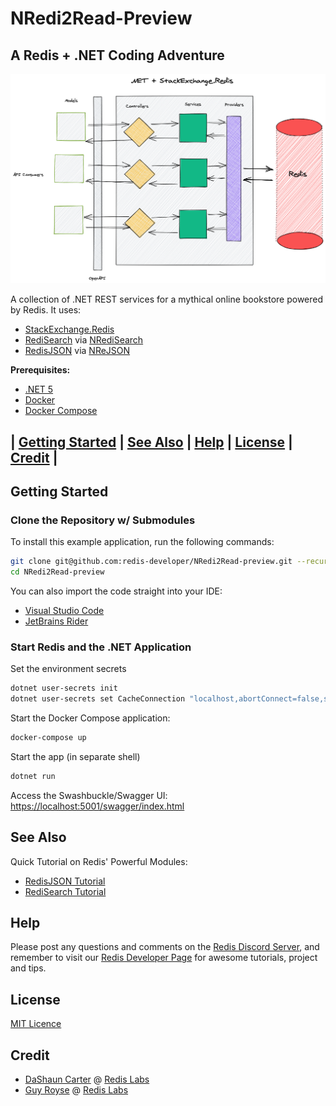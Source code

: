 # NRedi2Read-Preview
## A Redis + .NET Coding Adventure

![Pattern View](overview.png)

A collection of .NET REST services for a mythical online bookstore powered by Redis. It uses:

* [StackExchange.Redis](https://stackexchange.github.io/StackExchange.Redis/)
* [RediSearch](https://oss.redislabs.com/redisearch/) via [NRediSearch](https://stackexchange.github.io/StackExchange.Redis/)
* [RedisJSON](https://oss.redislabs.com/redisjson/) via [NReJSON](https://github.com/tombatron/NReJSON)

**Prerequisites:**

* [.NET 5](https://dotnet.microsoft.com/download/dotnet/5.0)
* [Docker](https://docs.docker.com/get-docker/)
* [Docker Compose](https://docs.docker.com/compose/install/)

## | [Getting Started](#getting-started) | [See Also](#see-also) | [Help](#help) | [License](#license) | [Credit](#credit) |

## Getting Started

### Clone the Repository w/ Submodules

To install this example application, run the following commands:
```bash
git clone git@github.com:redis-developer/NRedi2Read-preview.git --recurse-submodule
cd NRedi2Read-preview
```

You can also import the code straight into your IDE:
* [Visual Studio Code](https://code.visualstudio.com/docs/languages/csharp)
* [JetBrains Rider](https://www.jetbrains.com/help/rider/Creating_and_Opening_Projects_and_Solutions.html)

### Start Redis and the .NET Application

Set the environment secrets
```bash
dotnet user-secrets init
dotnet user-secrets set CacheConnection "localhost,abortConnect=false,ssl=false,allowAdmin=false,password="
```

Start the Docker Compose application:
 ```bash
 docker-compose up
 ```

Start the app (in separate shell)
```bash
dotnet run
```

Access the Swashbuckle/Swagger UI:
[https://localhost:5001/swagger/index.html](https://localhost:5001/swagger/index.html)

## See Also

Quick Tutorial on Redis' Powerful Modules:

* [RedisJSON Tutorial](https://developer.redislabs.com/howtos/redisjson)
* [RediSearch Tutorial](https://developer.redislabs.com/howtos/redisearch)

## Help

Please post any questions and comments on the [Redis Discord Server](https://discord.gg/redis),
and remember to visit our [Redis Developer Page](https://developer.redislabs.com) for awesome tutorials,
project and tips.

## License

[MIT Licence](http://www.opensource.org/licenses/mit-license.html)

## Credit

- [DaShaun Carter](https://github.com/dashaun) @ [Redis Labs](https://redislabs.com)
- [Guy Royse](https://github.com/guyroyse) @ [Redis Labs](https://redislabs.com)